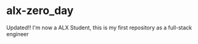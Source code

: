 # alx-zero_day
Updated!! I'm now a ALX Student, this is my first repository as a full-stack engineer
